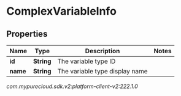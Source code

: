 # ComplexVariableInfo


## Properties

| Name | Type | Description | Notes |
| ------------ | ------------- | ------------- | ------------- |
| **id** | **String** | The variable type ID |  |
| **name** | **String** | The variable type display name |  |




_com.mypurecloud.sdk.v2:platform-client-v2:222.1.0_
